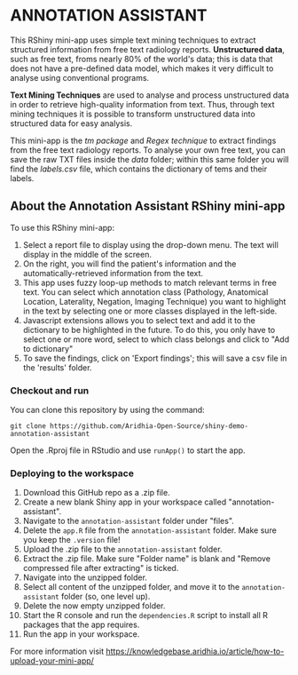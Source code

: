 # ANNOTATION ASSISTANT

This RShiny mini-app uses simple text mining techniques to extract structured information from free text radiology reports. **Unstructured data**, such as free text, froms nearly 80% of the world's data; this is data that does not have a pre-defined data model, which makes it very difficult to analyse using conventional programs. 

**Text Mining Techniques** are used to analyse and process unstructured data in order to retrieve high-quality information from text. Thus, through text mining techniques it is possible to transform unstructured data into structured data for easy analysis.

This mini-app is the *tm package* and *Regex technique* to extract findings from the free text radiology reports. To analyse your own free text, you can save the raw TXT files inside the *data* folder; within this same folder you will find the *labels.csv* file, which contains the dictionary of tems and their labels.


## About the Annotation Assistant RShiny mini-app

To use this RShiny mini-app:

1. Select a report file to display using the drop-down menu. The text will display in the middle of the screen.
2. On the right, you will find the patient's information and the automatically-retrieved information from the text.
3. This app uses fuzzy loop-up methods to match relevant terms in free text. You can select which annotation class (Pathology, Anatomical Location, Laterality, Negation, Imaging Technique) you want to highlight in the text by selecting one or more classes displayed in the left-side.
4. Javascript extensions allows you to select text and add it to the dictionary to be highlighted in the future. To do this, you only have to select one or more word, select to which class belongs and click to "Add to dictionary"
5. To save the findings, click on 'Export findings'; this will save a csv file in the 'results' folder.

### Checkout and run

You can clone this repository by using the command:

```
git clone https://github.com/Aridhia-Open-Source/shiny-demo-annotation-assistant
```

Open the .Rproj file in RStudio and use `runApp()` to start the app.

### Deploying to the workspace

1. Download this GitHub repo as a .zip file.
2. Create a new blank Shiny app in your workspace called "annotation-assistant".
3. Navigate to the `annotation-assistant` folder under "files".
4. Delete the `app.R` file from the `annotation-assistant` folder. Make sure you keep the `.version` file!
5. Upload the .zip file to the `annotation-assistant` folder.
6. Extract the .zip file. Make sure "Folder name" is blank and "Remove compressed file after extracting" is ticked.
7. Navigate into the unzipped folder.
8. Select all content of the unzipped folder, and move it to the `annotation-assistant` folder (so, one level up).
9. Delete the now empty unzipped folder.
10. Start the R console and run the `dependencies.R` script to install all R packages that the app requires.
11. Run the app in your workspace.

For more information visit https://knowledgebase.aridhia.io/article/how-to-upload-your-mini-app/
